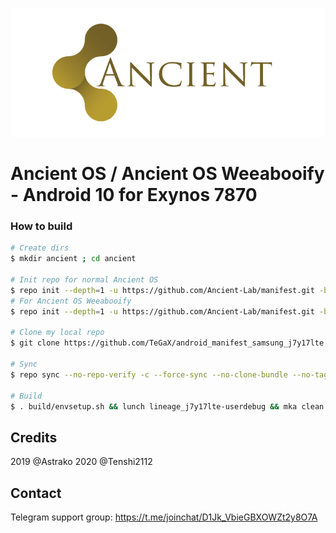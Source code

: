 ![AncientOS](https://raw.githubusercontent.com/Ancient-Lab/manifest/ten/ancient.png)
# Ancient OS / Ancient OS Weeabooify - Android 10 for Exynos 7870

### How to build ###

```bash
# Create dirs
$ mkdir ancient ; cd ancient

# Init repo for normal Ancient OS
$ repo init --depth=1 -u https://github.com/Ancient-Lab/manifest.git -b ten|
# For Ancient OS Weeabooify
$ repo init --depth=1 -u https://github.com/Ancient-Lab/manifest.git -b ten-weeaboo

# Clone my local repo
$ git clone https://github.com/TeGaX/android_manifest_samsung_j7y17lte.git -b AncientOS .repo/local_manifests

# Sync
$ repo sync --no-repo-verify -c --force-sync --no-clone-bundle --no-tags --optimized-fetch --prune -j`nproc`

# Build
$ . build/envsetup.sh && lunch lineage_j7y17lte-userdebug && mka clean && mka bacon -j$(nproc --all)
```

## Credits
2019 @Astrako
2020 @Tenshi2112

## Contact
Telegram support group: https://t.me/joinchat/D1Jk_VbieGBXOWZt2y8O7A
